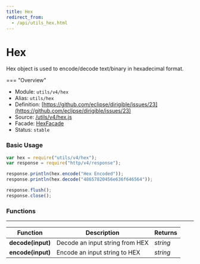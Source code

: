 ```yaml
---
title: Hex
redirect_from:
  - /api/utils_hex.html
---
```


Hex
===

Hex object is used to encode/decode text/binary in hexadecimal format.

=== "Overview"
- Module: `utils/v4/hex`
- Alias: `utils/hex`
- Definition: [https://github.com/eclipse/dirigible/issues/23](https://github.com/eclipse/dirigible/issues/23)
- Source: [/utils/v4/hex.js](https://github.com/dirigiblelabs/api-utils/blob/master/utils/v4/hex.js)
- Facade: [HexFacade](https://github.com/eclipse/dirigible/blob/master/api/api-facade/api-utils/src/main/java/org/eclipse/dirigible/api/v3/utils/HexFacade.java)
- Status: `stable`


### Basic Usage

```javascript
var hex = require("utils/v4/hex");
var response = require("http/v4/response");

response.println(hex.encode("Hex Encoded"));
response.println(hex.decode("48657820456e636f646564"));

response.flush();
response.close();
```


### Functions

---

Function     | Description | Returns
------------ | ----------- | --------
**decode(input)**   | Decode an input string from HEX | *string*
**encode(input)**   | Encode an input string to HEX | *string*
